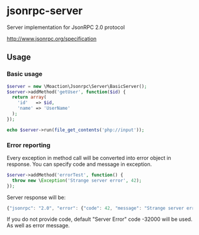 jsonrpc-server
==============

Server implementation for JsonRPC 2.0 protocol

http://www.jsonrpc.org/specification

Usage
-----

### Basic usage

```php
$server = new \Moaction\Jsonrpc\Server\BasicServer();
$server->addMethod('getUser', function($id) {
  return array(
    'id'   => $id,
    'name' => 'UserName'
  );
});

echo $server->run(file_get_contents('php://input'));
```

### Error reporting

Every exception in method call will be converted into error object in response.
You can specify code and message in exception.

```php
$server->addMethod('errorTest', function() {
  throw new \Exception('Strange server error', 42);
});
```

Server response will be:
```javascript
{"jsonrpc": "2.0", "error": {"code": 42, "message": "Strange server error"}, "id": null}

```

If you do not provide code, default "Server Error" code -32000 will be used. As well as error message.